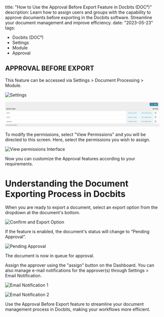title: "How to Use the Approval Before Export Feature in Docbits (DOC²)"
description: Learn how to assign users and groups with the capability to approve documents before exporting in the Docbits software. Streamline your document management and improve efficiency.
date: "2023-05-23"
tags:
  - Docbits (DOC²)
  - Settings
  - Module
  - Approval

  ## APPROVAL BEFORE EXPORT

  This feature can be accessed via Settings > Document Processing > Module.

![Settings](/_images/docbits/Settings/Module/Approval/Image_1.png)

![Creating Groups and Permissions](docs/en/_images/docbits/Settings/Module/Approval/Image_3.png)

To modify the permissions, select "View Permissions" and you will be directed to this screen. Here, select the permissions you wish to assign.


![View permissions Interface](/_images/docbits/Settings/Module/Approval/Image_4.png)

Now you can customize the Approval features according to your requirements.

# Understanding the Document Exporting Process in Docbits

When you are ready to export a document, select an export option from the dropdown at the document's bottom.


![Confirm and Export Option](/_images/docbits/Settings/Module/Approval/Image_5.png)


If the feature is enabled, the document's status will change to “Pending Approval”.


![Pending Approval](/_images/docbits/Settings/Module/Approval/Image_6.png)


The document is now in queue for approval.

Assign the approver using the "assign" button on the Dashboard. You can also manage e-mail notifications for the approver(s) through Settings > Email Notification.


![Email Notification 1](/_images/docbits/Settings/Module/Approval/Image_7.png)

![Email Notification 2](/_images/docbits/Settings/Module/Approval/Image_8.png)

Use the Approval Before Export feature to streamline your document management process in Docbits, making your workflows more efficient.